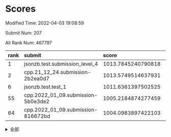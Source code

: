 # Scores

Modified Time: 2022-04-03 19:08:59

Submit Num: 207

All Rank Num: 467797

| rank |               submit               |       score        |       sigma        | pk_num |
| :--- | :--------------------------------- | :----------------- | :----------------- | :----- |
| 1    | jsonzb.test.submission_level_4     | 1013.7845240790818 | 0.8216564193046615 | 9041   |
| 2    | cpp.21_12_24.submission-2b2ea0d7   | 1013.5749514637931 | 0.8259901540069242 | 9041   |
| 6    | jsonzb.test.test_1                 | 1011.6361397502525 | 0.8198100657115299 | 9036   |
| 55   | cpp.2022_01_09.submission-5b0e3de2 | 1005.2184874277459 | 0.7262186181637597 | 9039   |
| 64   | cpp.2022_01_09.submission-816672bd | 1004.0983897422103 | 0.710148548740932  | 9043   |


<details>
<summary>全部</summary>

| rank |                 submit                 |       score        |       sigma        | pk_num |
| :--- | :------------------------------------- | :----------------- | :----------------- | :----- |
| 1    | jsonzb.test.submission_level_4         | 1013.7845240790818 | 0.8216564193046615 | 9041   |
| 2    | cpp.21_12_24.submission-2b2ea0d7       | 1013.5749514637931 | 0.8259901540069242 | 9041   |
| 3    | gobigger.level_3.submission_level_3_26 | 1012.6759611339213 | 0.7733100415018072 | 9039   |
| 4    | gobigger.level_3.submission_level_3_0  | 1011.8578235962273 | 0.7651241768005859 | 9038   |
| 5    | gobigger.level_3.submission_level_3_32 | 1011.7597804700803 | 0.7605094612482458 | 9037   |
| 6    | jsonzb.test.test_1                     | 1011.6361397502525 | 0.8198100657115299 | 9036   |
| 7    | gobigger.level_3.submission_level_3_8  | 1011.412308329379  | 0.7657158172360874 | 9039   |
| 8    | gobigger.level_3.submission_level_3_25 | 1011.2882732314789 | 0.7637440640124599 | 9038   |
| 9    | gobigger.level_3.submission_level_3_11 | 1010.9631443671088 | 0.7758035375425439 | 9038   |
| 10   | gobigger.level_3.submission_level_3_40 | 1010.7678227381077 | 0.750904455292662  | 9039   |
| 11   | gobigger.level_3.submission_level_3_44 | 1010.7207520316167 | 0.7607507289313596 | 9044   |
| 12   | gobigger.level_3.submission_level_3_31 | 1010.6999443534887 | 0.7750952245746474 | 9039   |
| 13   | gobigger.level_3.submission_level_3_48 | 1010.632931529211  | 0.7504027927329159 | 9035   |
| 14   | gobigger.level_3.submission_level_3_47 | 1010.5166502564022 | 0.7870840855955549 | 9040   |
| 15   | gobigger.level_3.submission_level_3_23 | 1010.4943175107986 | 0.7503769976073593 | 9043   |
| 16   | gobigger.level_3.submission_level_3_6  | 1010.3759811039628 | 0.7728124419132776 | 9039   |
| 17   | gobigger.level_3.submission_level_3_10 | 1010.3552781611952 | 0.7419004685234013 | 9041   |
| 18   | gobigger.level_3.submission_level_3_37 | 1010.3425135947726 | 0.7526239012660857 | 9042   |
| 19   | gobigger.level_3.submission_level_3_4  | 1010.2978123257741 | 0.7402876924975031 | 9037   |
| 20   | gobigger.level_3.submission_level_3_22 | 1010.2631350881867 | 0.7607419088973865 | 9042   |
| 21   | gobigger.level_3.submission_level_3_12 | 1010.2486884243913 | 0.7383827547611718 | 9044   |
| 22   | gobigger.level_3.submission_level_3_9  | 1010.2095645873172 | 0.75925161913945   | 9045   |
| 23   | gobigger.level_3.submission_level_3_49 | 1010.1996519543669 | 0.7490354517476031 | 9038   |
| 24   | gobigger.level_3.submission_level_3_16 | 1010.1402164395708 | 0.7622623221570061 | 9042   |
| 25   | gobigger.level_3.submission_level_3_33 | 1010.0583556319266 | 0.7359454051557935 | 9037   |
| 26   | gobigger.level_3.submission_level_3_2  | 1010.0287252432495 | 0.7762321681706246 | 9040   |
| 27   | gobigger.level_3.submission_level_3_45 | 1009.9932159190014 | 0.7484445954588953 | 9043   |
| 28   | gobigger.level_3.submission_level_3_35 | 1009.9556742992083 | 0.7501254110657748 | 9043   |
| 29   | gobigger.level_3.submission_level_3_18 | 1009.9450298472491 | 0.7459646938893935 | 9041   |
| 30   | gobigger.level_3.submission_level_3_14 | 1009.9033673881212 | 0.7434624490190341 | 9038   |
| 31   | gobigger.level_3.submission_level_3_20 | 1009.9015623493259 | 0.7543117225341637 | 9039   |
| 32   | gobigger.level_3.submission_level_3_17 | 1009.8860652360876 | 0.7563398010260262 | 9040   |
| 33   | gobigger.level_3.submission_level_3_41 | 1009.8519570990746 | 0.7635094234047132 | 9038   |
| 34   | gobigger.level_3.submission_level_3_38 | 1009.8292101884996 | 0.7565060554876156 | 9039   |
| 35   | gobigger.level_3.submission_level_3_28 | 1009.7964026484115 | 0.7673471379511043 | 9044   |
| 36   | gobigger.level_3.submission_level_3_24 | 1009.7835885611859 | 0.7484958736095703 | 9038   |
| 37   | gobigger.level_3.submission_level_3_27 | 1009.7540454609623 | 0.7467382411548303 | 9041   |
| 38   | gobigger.level_3.submission_level_3_21 | 1009.7523334893361 | 0.7597895660088967 | 9038   |
| 39   | gobigger.level_3.submission_level_3_15 | 1009.7499396419308 | 0.7549337680575007 | 9040   |
| 40   | gobigger.level_3.submission_level_3_39 | 1009.7330455103654 | 0.744065509222455  | 9038   |
| 41   | gobigger.level_3.submission_level_3_1  | 1009.657114754377  | 0.7360383345891003 | 9037   |
| 42   | gobigger.level_3.submission_level_3_46 | 1009.6033775932526 | 0.7389108519374274 | 9039   |
| 43   | gobigger.level_3.submission_level_3_5  | 1009.5678733450181 | 0.7599144392615378 | 9039   |
| 44   | gobigger.level_3.submission_level_3_43 | 1009.5455882664484 | 0.7395718327091305 | 9035   |
| 45   | gobigger.level_3.submission_level_3_13 | 1009.3936074878873 | 0.7589859399212076 | 9039   |
| 46   | gobigger.level_3.submission_level_3_34 | 1009.2023254576184 | 0.7530372977006021 | 9041   |
| 47   | gobigger.level_3.submission_level_3_7  | 1009.0655889054906 | 0.7466398563202304 | 9046   |
| 48   | gobigger.level_3.submission_level_3_30 | 1008.6856048552314 | 0.7355130531541881 | 9039   |
| 49   | gobigger.level_3.submission_level_3_19 | 1008.6219898668592 | 0.7483665250142784 | 9038   |
| 50   | gobigger.level_3.submission_level_3_42 | 1008.5653933941259 | 0.751621314665944  | 9036   |
| 51   | gobigger.level_3.submission_level_3_29 | 1008.5306826850583 | 0.7522232307477641 | 9042   |
| 52   | gobigger.level_3.submission_level_3_3  | 1008.3843687557601 | 0.7214304487640348 | 9043   |
| 53   | gobigger.level_3.submission_level_3_36 | 1007.7096914878667 | 0.7346189157204959 | 9043   |
| 54   | gobigger.level_1.submission_level_1_12 | 1005.4183328970316 | 0.7105289753742275 | 9039   |
| 55   | cpp.2022_01_09.submission-5b0e3de2     | 1005.2184874277459 | 0.7262186181637597 | 9039   |
| 56   | gobigger.level_1.submission_level_1_21 | 1005.142858040312  | 0.7296262037980906 | 9032   |
| 57   | gobigger.level_1.submission_level_1_34 | 1004.9992043322366 | 0.718206894662688  | 9039   |
| 58   | gobigger.level_1.submission_level_1_44 | 1004.5778098420765 | 0.7197389184755859 | 9036   |
| 59   | gobigger.level_1.submission_level_1_13 | 1004.5453151012246 | 0.7129241851950672 | 9040   |
| 60   | gobigger.level_1.submission_level_1_24 | 1004.4748691144513 | 0.7235790679305351 | 9037   |
| 61   | gobigger.level_1.submission_level_1_42 | 1004.3242306596818 | 0.7113425960488905 | 9039   |
| 62   | gobigger.level_1.submission_level_1_49 | 1004.3145467827509 | 0.7307750341141761 | 9043   |
| 63   | gobigger.level_1.submission_level_1_19 | 1004.2615054360863 | 0.7046499947595486 | 9044   |
| 64   | cpp.2022_01_09.submission-816672bd     | 1004.0983897422103 | 0.710148548740932  | 9043   |
| 65   | gobigger.level_1.submission_level_1_10 | 1004.0628172039748 | 0.7227173934388832 | 9038   |
| 66   | gobigger.level_1.submission_level_1_32 | 1003.9928414557203 | 0.7075618350065775 | 9037   |
| 67   | gobigger.level_1.submission_level_1_41 | 1003.8983144583563 | 0.7161709343833969 | 9039   |
| 68   | gobigger.level_1.submission_level_1_40 | 1003.8454220025938 | 0.7259125049342546 | 9038   |
| 69   | gobigger.level_1.submission_level_1_43 | 1003.8253794419808 | 0.7143472669341269 | 9038   |
| 70   | gobigger.level_1.submission_level_1_31 | 1003.7972129488218 | 0.7196286987370585 | 9036   |
| 71   | gobigger.level_1.submission_level_1_38 | 1003.7529299830499 | 0.7185454785405928 | 9039   |
| 72   | gobigger.level_1.submission_level_1_15 | 1003.7054552734355 | 0.7230014102135041 | 9039   |
| 73   | gobigger.level_1.submission_level_1_46 | 1003.6113648194092 | 0.7207203537374828 | 9036   |
| 74   | gobigger.level_1.submission_level_1_47 | 1003.607895520093  | 0.7088436656266621 | 9038   |
| 75   | gobigger.level_1.submission_level_1_39 | 1003.5931639252028 | 0.7308910265331413 | 9040   |
| 76   | gobigger.level_1.submission_level_1_1  | 1003.5576209951267 | 0.7237507372346176 | 9041   |
| 77   | gobigger.level_1.submission_level_1_36 | 1003.5257180842004 | 0.7127192614134925 | 9041   |
| 78   | gobigger.level_1.submission_level_1_33 | 1003.5246806499135 | 0.7298555985602794 | 9039   |
| 79   | gobigger.level_1.submission_level_1_6  | 1003.515818560801  | 0.7062580730231763 | 9040   |
| 80   | gobigger.level_1.submission_level_1_27 | 1003.5042556590968 | 0.7109836187230185 | 9041   |
| 81   | gobigger.level_1.submission_level_1_11 | 1003.4954796816205 | 0.7100737148066447 | 9038   |
| 82   | gobigger.level_1.submission_level_1_30 | 1003.4192566679228 | 0.7386610212675047 | 9038   |
| 83   | gobigger.level_1.submission_level_1_7  | 1003.3803547551007 | 0.7050921072029019 | 9039   |
| 84   | gobigger.level_1.submission_level_1_17 | 1003.3323327627365 | 0.7255344054791597 | 9038   |
| 85   | gobigger.level_1.submission_level_1_2  | 1003.2988160108257 | 0.7132993855495248 | 9044   |
| 86   | gobigger.level_1.submission_level_1_9  | 1003.2938199151986 | 0.7046037351700469 | 9047   |
| 87   | gobigger.level_1.submission_level_1_0  | 1003.2719638926527 | 0.7154385284152787 | 9040   |
| 88   | gobigger.level_1.submission_level_1_45 | 1003.2470614000655 | 0.734725730340803  | 9042   |
| 89   | gobigger.level_1.submission_level_1_26 | 1003.2469268484775 | 0.7268107663583823 | 9042   |
| 90   | gobigger.level_1.submission_level_1_35 | 1003.2223474242275 | 0.7201365444829463 | 9036   |
| 91   | gobigger.level_1.submission_level_1_37 | 1003.1318407173094 | 0.7212354927653862 | 9045   |
| 92   | gobigger.level_1.submission_level_1_18 | 1003.0694700712293 | 0.7245302838296083 | 9039   |
| 93   | gobigger.level_1.submission_level_1_20 | 1003.0500192203251 | 0.6985029279944656 | 9041   |
| 94   | gobigger.level_1.submission_level_1_28 | 1002.8959276978657 | 0.7212651298902966 | 9042   |
| 95   | gobigger.level_1.submission_level_1_29 | 1002.8852674875571 | 0.7179470274022722 | 9044   |
| 96   | gobigger.level_1.submission_level_1_25 | 1002.774753470768  | 0.7194988603107301 | 9044   |
| 97   | gobigger.level_1.submission_level_1_14 | 1002.7615861694286 | 0.7196245077479707 | 9036   |
| 98   | gobigger.level_1.submission_level_1_22 | 1002.5010038215598 | 0.7193711511966001 | 9040   |
| 99   | gobigger.level_1.submission_level_1_4  | 1002.4806559974222 | 0.7201056189096912 | 9037   |
| 100  | gobigger.level_1.submission_level_1_23 | 1002.4675147155857 | 0.7015820507424981 | 9039   |
| 101  | gobigger.level_1.submission_level_1_3  | 1002.4062667060833 | 0.7128245154793209 | 9035   |
| 102  | gobigger.level_1.submission_level_1_16 | 1002.3466766040268 | 0.720406702785887  | 9040   |
| 103  | gobigger.level_1.submission_level_1_8  | 1002.171367258944  | 0.7149304271624671 | 9038   |
| 104  | gobigger.level_1.submission_level_1_48 | 1002.014530078918  | 0.7185870697937115 | 9041   |
| 105  | gobigger.level_1.submission_level_1_5  | 1001.7155372486219 | 0.719510923644748  | 9039   |
| 106  | gobigger.random.submission_random_7    | 997.5842555299604  | 0.6972768199529774 | 9040   |
| 107  | gobigger.random.submission_random_23   | 997.0944673183168  | 0.7238226004979231 | 9045   |
| 108  | gobigger.random.submission_random_14   | 997.0646476686926  | 0.7051042303542693 | 9038   |
| 109  | gobigger.random.submission_random_13   | 996.9433567698145  | 0.70791921879553   | 9041   |
| 110  | gobigger.random.submission_random_22   | 996.9384720408191  | 0.7089902469105411 | 9039   |
| 111  | gobigger.random.submission_random_48   | 996.8548340439231  | 0.7026529146141908 | 9038   |
| 112  | gobigger.random.submission_random_36   | 996.7898732573306  | 0.7192861009178873 | 9039   |
| 113  | gobigger.random.submission_random_9    | 996.7086074928621  | 0.7024933027928281 | 9043   |
| 114  | gobigger.random.submission_random_46   | 996.5017053561412  | 0.7138024128586926 | 9038   |
| 115  | gobigger.random.submission_random_24   | 996.4898047801618  | 0.7024027901005404 | 9037   |
| 116  | gobigger.random.submission_random_30   | 996.4457186434447  | 0.697156877461457  | 9039   |
| 117  | gobigger.random.submission_random_42   | 996.3982166633766  | 0.7198363682685225 | 9041   |
| 118  | gobigger.random.submission_random_3    | 996.324302649381   | 0.7168688056837622 | 9044   |
| 119  | gobigger.random.submission_random_45   | 996.3176969875499  | 0.7118973933249003 | 9038   |
| 120  | gobigger.random.submission_random_12   | 996.2754496947404  | 0.7158265451484384 | 9043   |
| 121  | gobigger.random.submission_random_11   | 996.2706694747807  | 0.7087190728980703 | 9033   |
| 122  | gobigger.random.submission_random_6    | 996.2346740224037  | 0.7199232844250905 | 9038   |
| 123  | gobigger.random.submission_random_41   | 996.142364602118   | 0.7079016217113347 | 9043   |
| 124  | gobigger.random.submission_random_0    | 996.0854153409829  | 0.7039867059010421 | 9032   |
| 125  | gobigger.random.submission_random_31   | 996.0468636437303  | 0.7133674309031716 | 9036   |
| 126  | gobigger.random.submission_random_27   | 996.0285714982435  | 0.7073380756998371 | 9036   |
| 127  | gobigger.random.submission_random_47   | 996.02469617302    | 0.7092768038972588 | 9039   |
| 128  | gobigger.random.submission_random_10   | 996.0211265171046  | 0.7096854244454331 | 9036   |
| 129  | gobigger.random.submission_random_4    | 995.9736624365112  | 0.702203695871195  | 9041   |
| 130  | gobigger.random.submission_random_26   | 995.9581042014802  | 0.7093941386837105 | 9038   |
| 131  | gobigger.random.submission_random_5    | 995.9390008774893  | 0.704703484320808  | 9040   |
| 132  | gobigger.random.submission_random_44   | 995.8042255701847  | 0.7200071520612092 | 9040   |
| 133  | gobigger.random.submission_random_28   | 995.7842057062467  | 0.7105083078792315 | 9042   |
| 134  | gobigger.random.submission_random_2    | 995.7277652427096  | 0.7164323644082163 | 9035   |
| 135  | gobigger.random.submission_random_29   | 995.651955195962   | 0.7287325495158873 | 9037   |
| 136  | gobigger.random.submission_random_34   | 995.6119542794133  | 0.7200160952102506 | 9041   |
| 137  | gobigger.random.submission_random_18   | 995.4565057925903  | 0.7237267839071695 | 9041   |
| 138  | gobigger.random.submission_random_33   | 995.4424328901362  | 0.7107971967381869 | 9042   |
| 139  | gobigger.random.submission_random_8    | 995.3921771861127  | 0.7069277628873375 | 9042   |
| 140  | gobigger.random.submission_random_20   | 995.3787490555118  | 0.712689729669399  | 9036   |
| 141  | gobigger.random.submission_random_15   | 995.3244814726694  | 0.7071089886226035 | 9039   |
| 142  | gobigger.random.submission_random_38   | 995.2006444657787  | 0.7243519893278025 | 9041   |
| 143  | gobigger.random.submission_random_49   | 995.0676327885658  | 0.7162180464635215 | 9043   |
| 144  | gobigger.random.submission_random_19   | 995.0231924044043  | 0.7186450787467222 | 9038   |
| 145  | gobigger.random.submission_random_37   | 995.0042863302252  | 0.729868881097935  | 9036   |
| 146  | gobigger.random.submission_random_39   | 994.9436435122706  | 0.7194316528537393 | 9036   |
| 147  | gobigger.random.submission_random_40   | 994.9261425165449  | 0.728611062751896  | 9041   |
| 148  | gobigger.random.submission_random_21   | 994.9204268687218  | 0.7333842668094755 | 9041   |
| 149  | gobigger.random.submission_random_17   | 994.8681488128614  | 0.7041849700897093 | 9039   |
| 150  | gobigger.random.submission_random_16   | 994.8241652681919  | 0.7327928368049137 | 9042   |
| 151  | gobigger.random.submission_random_43   | 994.7679587218568  | 0.7097342952610521 | 9038   |
| 152  | gobigger.random.submission_random_1    | 994.7416257899799  | 0.7021976586825872 | 9041   |
| 153  | gobigger.random.submission_random_32   | 994.719368075866   | 0.7295144472858848 | 9037   |
| 154  | gobigger.random.submission_random_35   | 994.6429805590369  | 0.6942121910672868 | 9041   |
| 155  | gobigger.random.submission_random_25   | 994.572111731784   | 0.7254198381293107 | 9041   |
| 156  | gobigger.level_2.submission_level_2_38 | 993.8517389305853  | 0.7524128633860143 | 9044   |
| 157  | gobigger.level_2.submission_level_2_40 | 993.7717970112374  | 0.731819910694354  | 9033   |
| 158  | gobigger.level_2.submission_level_2_30 | 993.5788868289086  | 0.7202752098864922 | 9039   |
| 159  | gobigger.level_2.submission_level_2_26 | 993.5159424315902  | 0.7482587360187672 | 9034   |
| 160  | gobigger.level_2.submission_level_2_15 | 993.4909199134132  | 0.7316891879660384 | 9040   |
| 161  | gobigger.level_2.submission_level_2_46 | 993.2281949820712  | 0.7299177408186334 | 9040   |
| 162  | gobigger.level_2.submission_level_2_20 | 993.1757357861875  | 0.7389736715329845 | 9034   |
| 163  | gobigger.level_2.submission_level_2_31 | 993.1408868744672  | 0.7154089125921309 | 9037   |
| 164  | gobigger.level_2.submission_level_2_25 | 993.0950145193201  | 0.7332839304827784 | 9040   |
| 165  | gobigger.level_2.submission_level_2_22 | 993.024072251217   | 0.7305964959763298 | 9034   |
| 166  | gobigger.level_2.submission_level_2_47 | 993.0204904224096  | 0.7189945525147814 | 9038   |
| 167  | gobigger.level_2.submission_level_2_35 | 992.9258032421586  | 0.7354376390985754 | 9040   |
| 168  | gobigger.level_2.submission_level_2_9  | 992.8007853335762  | 0.741211941378615  | 9034   |
| 169  | gobigger.level_2.submission_level_2_42 | 992.7407063119383  | 0.7378004180327732 | 9045   |
| 170  | gobigger.level_2.submission_level_2_21 | 992.726835409294   | 0.7417357040100049 | 9043   |
| 171  | gobigger.level_2.submission_level_2_2  | 992.7201535423932  | 0.7252707804382481 | 9044   |
| 172  | gobigger.level_2.submission_level_2_33 | 992.7107978487788  | 0.7303755170174706 | 9041   |
| 173  | gobigger.level_2.submission_level_2_41 | 992.6965820755537  | 0.7357437593782623 | 9045   |
| 174  | gobigger.level_2.submission_level_2_1  | 992.6341659997568  | 0.7433326289869719 | 9043   |
| 175  | gobigger.level_2.submission_level_2_13 | 992.5966365444546  | 0.7512453562840007 | 9044   |
| 176  | gobigger.level_2.submission_level_2_43 | 992.5138175515385  | 0.7455777945168388 | 9042   |
| 177  | gobigger.level_2.submission_level_2_23 | 992.3893115255263  | 0.733728726605946  | 9041   |
| 178  | gobigger.level_2.submission_level_2_16 | 992.373427942187   | 0.7393715494230518 | 9042   |
| 179  | gobigger.level_2.submission_level_2_44 | 992.3498192296433  | 0.7380708252957401 | 9040   |
| 180  | gobigger.level_2.submission_level_2_10 | 992.1614795113991  | 0.7708916398801912 | 9039   |
| 181  | gobigger.level_2.submission_level_2_48 | 992.1584464524409  | 0.7299035138899621 | 9035   |
| 182  | gobigger.level_2.submission_level_2_45 | 992.1064185268812  | 0.7573397601823199 | 9040   |
| 183  | gobigger.level_2.submission_level_2_5  | 992.0959761777564  | 0.7346903955668248 | 9033   |
| 184  | gobigger.level_2.submission_level_2_18 | 992.018570676561   | 0.7448511161770774 | 9042   |
| 185  | gobigger.level_2.submission_level_2_37 | 991.9617742211828  | 0.7506900458597622 | 9043   |
| 186  | gobigger.level_2.submission_level_2_12 | 991.9063074681566  | 0.7552186378808077 | 9038   |
| 187  | gobigger.level_2.submission_level_2_29 | 991.7911028005993  | 0.742278495562231  | 9042   |
| 188  | gobigger.level_2.submission_level_2_4  | 991.728992323461   | 0.7370213704759316 | 9042   |
| 189  | gobigger.level_2.submission_level_2_27 | 991.6542552939043  | 0.7459460290383498 | 9042   |
| 190  | gobigger.level_2.submission_level_2_49 | 991.5626715899075  | 0.7396360106710548 | 9043   |
| 191  | gobigger.level_2.submission_level_2_14 | 991.5157626930682  | 0.7451850091504717 | 9036   |
| 192  | gobigger.level_2.submission_level_2_32 | 991.5141917357817  | 0.7505982997319282 | 9043   |
| 193  | gobigger.level_2.submission_level_2_36 | 991.505759119046   | 0.7546342026455121 | 9042   |
| 194  | gobigger.level_2.submission_level_2_0  | 991.4606337745114  | 0.7423314456729052 | 9040   |
| 195  | gobigger.level_2.submission_level_2_7  | 991.4479612396817  | 0.7499728253053899 | 9039   |
| 196  | gobigger.level_2.submission_level_2_17 | 991.4151685089329  | 0.7699803694409232 | 9044   |
| 197  | gobigger.level_2.submission_level_2_6  | 991.4067213534998  | 0.7602743700155842 | 9038   |
| 198  | gobigger.level_2.submission_level_2_39 | 991.1139515136277  | 0.76805086060881   | 9037   |
| 199  | gobigger.level_2.submission_level_2_3  | 991.0296518515034  | 0.7409272805646598 | 9038   |
| 200  | gobigger.level_2.submission_level_2_19 | 990.9359171475195  | 0.7592922899700183 | 9041   |
| 201  | gobigger.level_2.submission_level_2_28 | 990.7154344361684  | 0.7642030818912919 | 9035   |
| 202  | gobigger.level_2.submission_level_2_34 | 990.3549179832079  | 0.7526686921339849 | 9040   |
| 203  | gobigger.level_2.submission_level_2_24 | 990.258066021165   | 0.7429968807038264 | 9032   |
| 204  | gobigger.level_2.submission_level_2_8  | 990.1343089517142  | 0.7586959551411675 | 9042   |
| 205  | gobigger.level_2.submission_level_2_11 | 990.1252275093647  | 0.7630474811306442 | 9041   |
| 206  | gobigger.none.submission_none_1        | 979.6706516846156  | 1.3571302287771736 | 9037   |
| 207  | gobigger.none.submission_none_0        | 976.7298876377463  | 1.380712705705196  | 9039   |

</details>